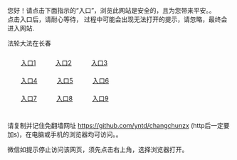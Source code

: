 您好！请点击下面指示的“入口”，浏览此网站是安全的，且为您带来平安。。 <br/>
点击入口后，请耐心等待， 过程中可能会出现无法打开的提示，请忽略，最终会进入网站. </br>

法轮大法在长春<br/>
<div style="padding:10px"><a style="margin:20px" target="_blank" href="https://dhk7w3jredtbk.cloudfront.net/2Qpsp?vsjgwxw" id="ccLink1" rel="nofollow">入口1</a> <a target="_blank" style="margin:20px" href="https://d5hr2fh05dilb.cloudfront.net/2Qpsp?hwprl" id="ccLink2" rel="nofollow">入口2</a> <a style="margin:20px" target="_blank" href="https://d2fyw9zqxfcxdc.cloudfront.net/2Qpsp?ctgty" id="ccLink3" rel="nofollow">入口3</a></div>

<div style="padding:10px" ><a style="margin:20px" target="_blank" href="https://dhk7w3jredtbk.cloudfront.net/2Qpsp?vsjgwxw" id="ccLink4" rel="nofollow">入口4</a> <a style="margin:20px" href="https://d5hr2fh05dilb.cloudfront.net/2Qpsp?hwprl" target="_blank" id="ccLink5" rel="nofollow">入口5</a> <a style="margin:20px" href="https://d2fyw9zqxfcxdc.cloudfront.net/2Qpsp?ctgty" target="_blank" id="ccLink6" rel="nofollow">入口6</a></div>

<div style="padding:10px"><a style="margin:20px" target="_blank" href="https://dhk7w3jredtbk.cloudfront.net/2Qpsp?vsjgwxw" id="ccLink7" rel="nofollow">入口7</a> <a style="margin:20px" href="https://d5hr2fh05dilb.cloudfront.net/2Qpsp?hwprl" target="_blank" id="ccLink8" rel="nofollow">入口8</a> <a style="margin:20px" target="_blank" href="https://d2fyw9zqxfcxdc.cloudfront.net/2Qpsp?ctgty" id="ccLink9" rel="nofollow">入口9</a></div>

<br/>



请复制并记住免翻墙网址 https://github.com/yntd/changchunzx (http后一定要加s)，在电脑或手机的浏览器均可访问。。<br/>

微信如提示停止访问该网页，须先点击右上角，选择浏览器打开。
